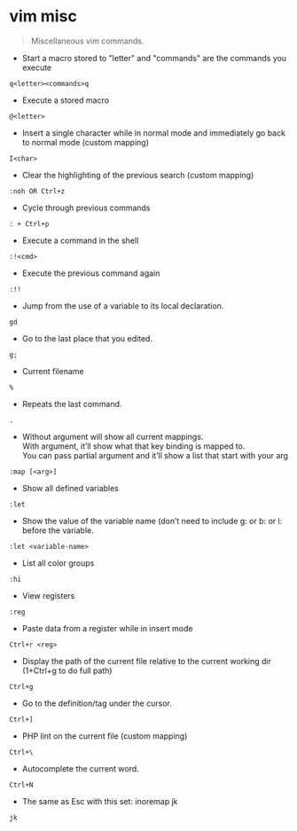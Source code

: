 # vim misc

> Miscellaneous vim commands.

- Start a macro stored to "letter" and "commands" are the commands you execute

`q<letter><commands>q`

- Execute a stored macro

`@<letter>`

- Insert a single character while in normal mode and immediately go back to normal mode (custom mapping)

`I<char>`

- Clear the highlighting of the previous search (custom mapping)

`:noh OR Ctrl+z`

- Cycle through previous commands

`: + Ctrl+p`

- Execute a command in the shell

`:!<cmd>`

- Execute the previous command again

`:!!`

- Jump from the use of a variable to its local declaration.

`gd`

- Go to the last place that you edited.

`g;`

- Current filename

`%`

- Repeats the last command.

`.`

- Without argument will show all current mappings.<br>With argument, it’ll show what that key binding is mapped to.<br>You can pass partial argument and it’ll show a list that start with your arg

`:map [<arg>]`

- Show all defined variables

`:let`

- Show the value of the variable name (don’t need to include g: or b: or l: before the variable.

`:let <variable-name>`

- List all color groups

`:hi`

- View registers

`:reg`

- Paste data from a register while in insert mode

`Ctrl+r <reg>`

- Display the path of the current file relative to the current working dir (1+Ctrl+g to do full path)

`Ctrl+g`

- Go to the definition/tag under the cursor.

`Ctrl+]`

- PHP lint on the current file (custom mapping)

`Ctrl+\`

- Autocomplete the current word.

`Ctrl+N`

- The same as Esc with this set: inoremap jk

`jk`

